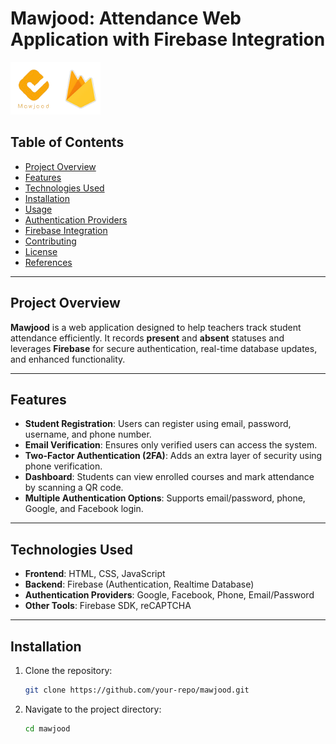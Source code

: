 # Mawjood: Attendance Web Application with Firebase Integration  

![Firebase Logo](logo.png)  

## Table of Contents  
- [Project Overview](#project-overview)  
- [Features](#features)  
- [Technologies Used](#technologies-used)  
- [Installation](#installation)  
- [Usage](#usage)  
- [Authentication Providers](#authentication-providers)  
- [Firebase Integration](#firebase-integration)  
- [Contributing](#contributing)  
- [License](#license)  
- [References](#references)  

---

## Project Overview  
**Mawjood** is a web application designed to help teachers track student attendance efficiently. It records **present** and **absent** statuses and leverages **Firebase** for secure authentication, real-time database updates, and enhanced functionality.  

---

## Features  
- **Student Registration**: Users can register using email, password, username, and phone number.  
- **Email Verification**: Ensures only verified users can access the system.  
- **Two-Factor Authentication (2FA)**: Adds an extra layer of security using phone verification.  
- **Dashboard**: Students can view enrolled courses and mark attendance by scanning a QR code.  
- **Multiple Authentication Options**: Supports email/password, phone, Google, and Facebook login.  

---

## Technologies Used  
- **Frontend**: HTML, CSS, JavaScript  
- **Backend**: Firebase (Authentication, Realtime Database)  
- **Authentication Providers**: Google, Facebook, Phone, Email/Password  
- **Other Tools**: Firebase SDK, reCAPTCHA  

---

## Installation  
1. Clone the repository:  
   ```bash  
   git clone https://github.com/your-repo/mawjood.git  
2. Navigate to the project directory:
   ```bash
   cd mawjood  
